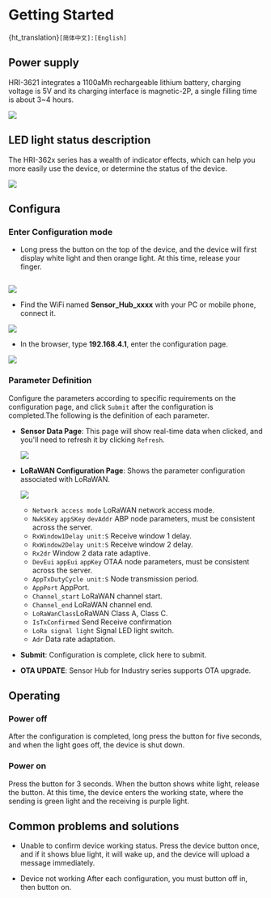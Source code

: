 # Getting Started

{ht_translation}`[简体中文]:[English]`

## Power supply
HRI-3621 integrates a 1100aMh rechargeable lithium battery, charging voltage is 5V and its charging interface is magnetic-2P, a single filling time is about 3~4 hours.

![](img/02.jpg) 

## LED light status description
The HRI-362x series has a wealth of indicator effects, which can help you more easily use the device, or determine the status of the device.

![](img/led.png)

## Configura
### Enter Configuration mode
+ Long press the button on the top of the device, and the device will first display white light and then orange light. At this time, release your finger.

``` {Tip} If the blue light/green light blinks sequentially after long press, it means that the device is in working state. After 5 seconds, when the light is all out and no longer blinks, release your finger and long press again to enter the configuration page.

```

![](img/03.jpg) 

+ Find the WiFi named **Sensor_Hub_xxxx** with your PC or mobile phone, connect it.

![](img/04.png) 

+ In the browser, type **192.168.4.1**, enter the configuration page.

![](img/05.png) 

### Parameter Definition
Configure the parameters according to specific requirements on the configuration page, and click `Submit` after the configuration is completed.The following is the definition of each parameter.

+ **Sensor Data Page**: This page will show real-time data when clicked, and you'll need to refresh it by clicking `Refresh`.

  ![](img/06.png)

+ **LoRaWAN Configuration Page**: Shows the parameter configuration associated with LoRaWAN.

  ![](img/07.png)

  - `Network access mode` LoRaWAN network access mode.
  - `NwkSKey` `appSKey` `devAddr` ABP node parameters, must be consistent across the server.
  - `RxWindow1Delay unit:S` Receive window 1 delay.
  - `RxWindow2Delay unit:S` Receive window 2 delay.
  - `Rx2dr` Window 2 data rate adaptive.
  - `DevEui`  `appEui`  `appKey` OTAA node parameters, must be consistent across the server.
  - `AppTxDutyCycle unit:S` Node transmission period.
  - `AppPort` AppPort.
  - `Channel_start` LoRaWAN channel start.
  - `Channel_end` LoRaWAN channel end.
  - `LoRaWanClass`LoRaWAN Class A, Class C.
  - `IsTxConfirmed` Send Receive confirmation
  - `LoRa signal light` Signal LED light switch.
  - `Adr` Data rate adaptation.
+ **Submit**: Configuration is complete, click here to submit.
+ **OTA UPDATE**: Sensor Hub for Industry series supports OTA upgrade.

## Operating
### Power off
After the configuration is completed, long press the button for five seconds, and when the light goes off, the device is shut down.
### Power on
Press the button for 3 seconds. When the button shows white light, release the button. At this time, the device enters the working state, where the sending is green light and the receiving is purple light.

## Common problems and solutions
+ Unable to confirm device working status.
Press the device button once, and if it shows blue light, it will wake up, and the device will upload a message immediately.

+ Device not working
After each configuration, you must button off in, then button on.